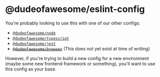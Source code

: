 # @dudeofawesome/eslint-config

You're probably looking to use this with one of our other configs:

-   [`@dudeofawesome/node`](../eslint-config-node/README.md)
-   [`@dudeofawesome/typescript`](../eslint-config-typescript/README.md)
-   [`@dudeofawesome/jest`](../eslint-config-jest/README.md)
-   ~~[`@dudeofawesome/browser`](../eslint-config-browser/README.md)~~ (This does not yet exist at time of writing)

However, if you're trying to build a new config for a new environment (maybe some new frontend framework or something), you'll want to use this config as your base.
